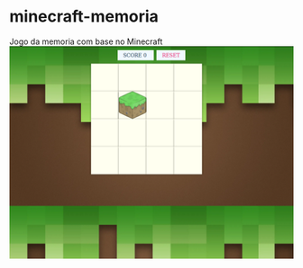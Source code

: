 # minecraft-memoria
Jogo da memoria com base no Minecraft
![ScreenShot do Jogo Rodando](https://raw.githubusercontent.com/victorluissantos/minecraft-memoria/master/screenshot-capture.png)
